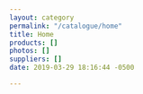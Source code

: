 ```yaml
---
layout: category
permalink: "/catalogue/home"
title: Home
products: []
photos: []
suppliers: []
date: 2019-03-29 18:16:44 -0500

---
```

